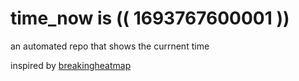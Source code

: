 # time_now is (( 1693767600001 ))

an automated repo that shows the currnent time

inspired by [breakingheatmap](https://github.com/breakingheatmap/breakingheatmap)